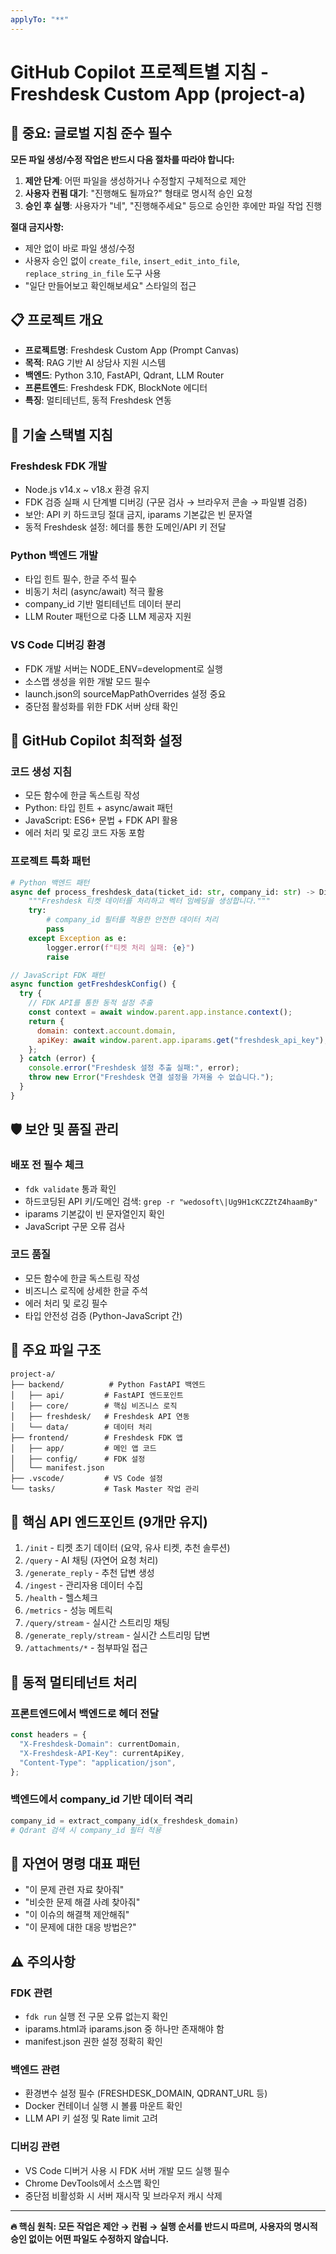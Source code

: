 ```yaml
---
applyTo: "**"
---
```


# GitHub Copilot 프로젝트별 지침 - Freshdesk Custom App (project-a)

## 🚨 중요: 글로벌 지침 준수 필수

**모든 파일 생성/수정 작업은 반드시 다음 절차를 따라야 합니다:**

1. **제안 단계**: 어떤 파일을 생성하거나 수정할지 구체적으로 제안
2. **사용자 컨펌 대기**: "진행해도 될까요?" 형태로 명시적 승인 요청
3. **승인 후 실행**: 사용자가 "네", "진행해주세요" 등으로 승인한 후에만 파일 작업 진행

**절대 금지사항:**

- 제안 없이 바로 파일 생성/수정
- 사용자 승인 없이 `create_file`, `insert_edit_into_file`, `replace_string_in_file` 도구 사용
- "일단 만들어보고 확인해보세요" 스타일의 접근

## 📋 프로젝트 개요

- **프로젝트명**: Freshdesk Custom App (Prompt Canvas)
- **목적**: RAG 기반 AI 상담사 지원 시스템
- **백엔드**: Python 3.10, FastAPI, Qdrant, LLM Router
- **프론트엔드**: Freshdesk FDK, BlockNote 에디터
- **특징**: 멀티테넌트, 동적 Freshdesk 연동

## 🔧 기술 스택별 지침

### Freshdesk FDK 개발

- Node.js v14.x ~ v18.x 환경 유지
- FDK 검증 실패 시 단계별 디버깅 (구문 검사 → 브라우저 콘솔 → 파일별 검증)
- 보안: API 키 하드코딩 절대 금지, iparams 기본값은 빈 문자열
- 동적 Freshdesk 설정: 헤더를 통한 도메인/API 키 전달

### Python 백엔드 개발

- 타입 힌트 필수, 한글 주석 필수
- 비동기 처리 (async/await) 적극 활용
- company_id 기반 멀티테넌트 데이터 분리
- LLM Router 패턴으로 다중 LLM 제공자 지원

### VS Code 디버깅 환경

- FDK 개발 서버는 NODE_ENV=development로 실행
- 소스맵 생성을 위한 개발 모드 필수
- launch.json의 sourceMapPathOverrides 설정 중요
- 중단점 활성화를 위한 FDK 서버 상태 확인

## 🚀 GitHub Copilot 최적화 설정

### 코드 생성 지침

- 모든 함수에 한글 독스트링 작성
- Python: 타입 힌트 + async/await 패턴
- JavaScript: ES6+ 문법 + FDK API 활용
- 에러 처리 및 로깅 코드 자동 포함

### 프로젝트 특화 패턴

```python
# Python 백엔드 패턴
async def process_freshdesk_data(ticket_id: str, company_id: str) -> Dict[str, Any]:
    """Freshdesk 티켓 데이터를 처리하고 벡터 임베딩을 생성합니다."""
    try:
        # company_id 필터를 적용한 안전한 데이터 처리
        pass
    except Exception as e:
        logger.error(f"티켓 처리 실패: {e}")
        raise
```

```javascript
// JavaScript FDK 패턴
async function getFreshdeskConfig() {
  try {
    // FDK API를 통한 동적 설정 추출
    const context = await window.parent.app.instance.context();
    return {
      domain: context.account.domain,
      apiKey: await window.parent.app.iparams.get("freshdesk_api_key"),
    };
  } catch (error) {
    console.error("Freshdesk 설정 추출 실패:", error);
    throw new Error("Freshdesk 연결 설정을 가져올 수 없습니다.");
  }
}
```

## 🛡️ 보안 및 품질 관리

### 배포 전 필수 체크

- `fdk validate` 통과 확인
- 하드코딩된 API 키/도메인 검색: `grep -r "wedosoft\|Ug9H1cKCZZtZ4haamBy"`
- iparams 기본값이 빈 문자열인지 확인
- JavaScript 구문 오류 검사

### 코드 품질

- 모든 함수에 한글 독스트링 작성
- 비즈니스 로직에 상세한 한글 주석
- 에러 처리 및 로깅 필수
- 타입 안전성 검증 (Python-JavaScript 간)

## 📁 주요 파일 구조

```
project-a/
├── backend/          # Python FastAPI 백엔드
│   ├── api/         # FastAPI 엔드포인트
│   ├── core/        # 핵심 비즈니스 로직
│   ├── freshdesk/   # Freshdesk API 연동
│   └── data/        # 데이터 처리
├── frontend/        # Freshdesk FDK 앱
│   ├── app/         # 메인 앱 코드
│   ├── config/      # FDK 설정
│   └── manifest.json
├── .vscode/         # VS Code 설정
└── tasks/           # Task Master 작업 관리
```

## 🎯 핵심 API 엔드포인트 (9개만 유지)

1. `/init` - 티켓 초기 데이터 (요약, 유사 티켓, 추천 솔루션)
2. `/query` - AI 채팅 (자연어 요청 처리)
3. `/generate_reply` - 추천 답변 생성
4. `/ingest` - 관리자용 데이터 수집
5. `/health` - 헬스체크
6. `/metrics` - 성능 메트릭
7. `/query/stream` - 실시간 스트리밍 채팅
8. `/generate_reply/stream` - 실시간 스트리밍 답변
9. `/attachments/*` - 첨부파일 접근

## 🔄 동적 멀티테넌트 처리

### 프론트엔드에서 백엔드로 헤더 전달

```javascript
const headers = {
  "X-Freshdesk-Domain": currentDomain,
  "X-Freshdesk-API-Key": currentApiKey,
  "Content-Type": "application/json",
};
```

### 백엔드에서 company_id 기반 데이터 격리

```python
company_id = extract_company_id(x_freshdesk_domain)
# Qdrant 검색 시 company_id 필터 적용
```

## 📝 자연어 명령 대표 패턴

- "이 문제 관련 자료 찾아줘"
- "비슷한 문제 해결 사례 찾아줘"
- "이 이슈의 해결책 제안해줘"
- "이 문제에 대한 대응 방법은?"

## ⚠️ 주의사항

### FDK 관련

- `fdk run` 실행 전 구문 오류 없는지 확인
- iparams.html과 iparams.json 중 하나만 존재해야 함
- manifest.json 권한 설정 정확히 확인

### 백엔드 관련

- 환경변수 설정 필수 (FRESHDESK_DOMAIN, QDRANT_URL 등)
- Docker 컨테이너 실행 시 볼륨 마운트 확인
- LLM API 키 설정 및 Rate limit 고려

### 디버깅 관련

- VS Code 디버거 사용 시 FDK 서버 개발 모드 실행 필수
- Chrome DevTools에서 소스맵 확인
- 중단점 비활성화 시 서버 재시작 및 브라우저 캐시 삭제

---

**🔥 핵심 원칙: 모든 작업은 제안 → 컨펌 → 실행 순서를 반드시 따르며, 사용자의 명시적 승인 없이는 어떤 파일도 수정하지 않습니다.**

